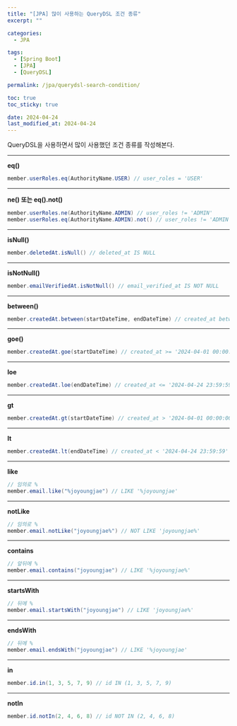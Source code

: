 ```yaml
---
title: "[JPA] 많이 사용하는 QueryDSL 조건 종류"
excerpt: ""

categories:
  - JPA

tags:
  - [Spring Boot]
  - [JPA]
  - [QueryDSL]

permalink: /jpa/querydsl-search-condition/

toc: true
toc_sticky: true

date: 2024-04-24
last_modified_at: 2024-04-24
---
```


QueryDSL을 사용하면서 많이 사용했던 조건 종류를 작성해본다.

* * *

**eq()**
```java
member.userRoles.eq(AuthorityName.USER) // user_roles = 'USER'
```

* * *

**ne() 또는 eq().not()**
```java
member.userRoles.ne(AuthorityName.ADMIN) // user_roles != 'ADMIN'
member.userRoles.eq(AuthorityName.ADMIN).not() // user_roles != 'ADMIN'
```

* * *

**isNull()**
```java
member.deletedAt.isNull() // deleted_at IS NULL
```

* * *

**isNotNull()**
```java
member.emailVerifiedAt.isNotNull() // email_verified_at IS NOT NULL
```

* * *

**between()**
```java
member.createdAt.between(startDateTime, endDateTime) // created_at between '2024-04-01 00:00:00' and '2024-04-24 23:59:59'
```

* * *

**goe()**
```java
member.createdAt.goe(startDateTime) // created_at >= '2024-04-01 00:00:00'
```

* * *

**loe**
```java
member.createdAt.loe(endDateTime) // created_at <= '2024-04-24 23:59:59'
```

* * *

**gt**
```java
member.createdAt.gt(startDateTime) // created_at > '2024-04-01 00:00:00'
```

* * *

**lt**
```java
member.createdAt.lt(endDateTime) // created_at < '2024-04-24 23:59:59'
```

* * *

**like**
```java
// 임의로 %
member.email.like("%joyoungjae") // LIKE '%joyoungjae'
```

* * *

**notLike**
```java
// 임의로 %
member.email.notLike("joyoungjae%") // NOT LIKE 'joyoungjae%'
```

* * *

**contains**
```java
// 앞뒤에 %
member.email.contains("joyoungjae") // LIKE '%joyoungjae%'
```

* * *

**startsWith**
```java
// 뒤에 %
member.email.startsWith("joyoungjae") // LIKE 'joyoungjae%'
```

* * *

**endsWith**
```java
// 뒤에 %
member.email.endsWith("joyoungjae") // LIKE '%joyoungjae'
```

* * *

**in**
```java
member.id.in(1, 3, 5, 7, 9) // id IN (1, 3, 5, 7, 9)
```

* * *

**notIn**
```java
member.id.notIn(2, 4, 6, 8) // id NOT IN (2, 4, 6, 8)
```
